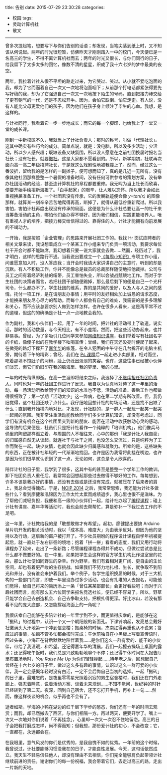 title: 告别
date: 2015-07-29 23:30:28
categories:
- 校园
tags:
- 灵动计算机社
- 散文
---

曾多次提起笔，想要写下与你们告别的话语；却发现，当笔尖落到纸上时，又不知该从何说起。两年的时光很短暂，仿佛昨天才刚刚踏入一中的校门，今天便已是一名高三的学生，不得不离计算机社而去；两年的时光又很长，与你们同行的日子，给我留下了太多太多的回忆，像数不清的星星，织成了我十六七岁的梦中最美的夜空。

<!-- more -->

两年，我拉着计社从很不平坦的路走过来，为它哭过、笑过。从小就不爱吃泡面的我，却为了它而逼着自己一次又一次地将泡面咽下；从前那个打电话都紧张得要先写好稿的我，却为了它强迫自己一次又一次地按下陌生的号码。直到把接力棒交给了更有朝气的一代，还是不忍松开手。因为，会怕它跌倒、怕它走歪。有人说，没有人能比父母更爱他们的孩子，因为他们在孩子身上倾注了毕生的心血。我想，是这样的。

与计社同行，我看着它一步一步地成长；而它的每一个脚印，也给我上了一堂又一堂的成长课。

刚到一中新校区不久，我就当上了计社负责人；那时的称号，叫做「代理社长」。这其中确实有些巧合的成分。简单点说，就是：没电脑，所以没多少活动；少活动，所以少人感兴趣；既缺设备又缺氛围，所以没人愿意在之前社团换届时报名当社长；没有社长，就要[撤社](http://tieba.baidu.com/p/2504970332)。这是大家都不愿看到的。所以，新学期初，社联再次面向高一高二年级招聘社长，于是就这么戏剧性地被我撞上了。然而，经过这么一番波折，留给我的是怎样的一副摊子，便可想而知了，真的是几近一无所有。没有像其他社团那样整整一个暑假的准备时间，没有任何可供参考的策划方案，没有举办社团活动的经验，甚至连计算机社的章程都要重修。我无暇为当上社长而欣喜，便要开始手绘招新海报了。「白手起家」的艰辛，让人难以忘怀。所以我才会如此重视换届准备工作。一个社团若没有传承，它的发展轨迹便会像 _y=tan(x)_ 的图像那样，就算某一刻辛辛苦苦地爬得再高，断掉了，就得从最低谷重新爬过。所以我害怕，害怕计社再度出现没有传承的局面。这便是为什么计社总要让高一的社干来当筹备活动的主角，哪怕他们会办得不够好。因为我们相信，实践更能培养人。唯有重视人才的培养，把接力棒交给信得过的、靠得住的人，计社才能拥有向前发展的不竭动力。

一开始，我是按照「企业管理」的思路来开展社团工作的。我找 Hr 面试应聘者的相关文章来读，我设想着成立一个某某工作小组来专门负责一项活动，我要求每位社干开会时都不能缺席，我幻想着只要一说大家就会去做……然而，经历过了，我才明白，这样的思路行不通。当我说出要成立一个[《每周小知识》](http://ld.mmyz.net/tag/computer-tips/)专项工作小组，问谁愿意加入时，没人答应我；当开会时我请大家讲讲自己的主意时，听到的却是沉默。有人不积极工作，你并不能像总是裁员的总裁那样随便地把他裁掉。公司与员工之间有着经济利益的纽带，员工害怕失业，所以会战战兢兢地工作。而对于学生社团的决策者而言，若把社团干部随便踢掉，那么最后剩下的便是自己一个光杆司令，什么都办不了。学生社团的维系，靠的是共同的爱好，以及人与人之间的感情。托付一项工作，是在请朋友办事情；用平时的友好相处加上诚恳的请求态度，才能换来朋友尽心尽力的帮助。而每个人都会有自己的难处，我需要的是多多理解和关心，而不应该总要求别人做到怎样怎样。也许在很多人看来，这是再平常不过的道理，但这的的确确是计社一点一点地教会我的。

作为副社，我和小伙伴们一起，用了一年的时间，把计社的活动带上了轨道。说实话，那时的活动数量，与今天相比，有不小差距。然而，把这些活动办起来，也并非易事。曾经，为了多吸引几位同学来参加[网络知识讲座](http://ld.mmyz.net/2013/12/network_fundamentals_lecture/)，我们举着写有社团名字的卡纸，像傻子似的在教学楼下吆喝宣传；曾经，我们在天还没亮时便爬了起来，在微亮的路灯下撑开了[嘉年华](http://ld.mmyz.net/2014/03/assemble_computers/)的帐篷，在令人犯困的中午守在几台拆开的电脑主机旁，期待着下午的精彩；曾经，我们在 [Ps 课程](http://ld.mmyz.net/2014/05/photoshop_lesson3/)后一起走进小卖部里，相对而坐，吃着那填不饱肚子的河粉，脸上仍泛出淡淡的笑容。也许，这些往事已经被小伙伴们淡忘，但它们仍旧印在我的脑海里、我的梦里、我的心里。

一年的时光稍纵即逝。在高一生涯即将结束之际，我选择了[不继续担任社团负责人](/2014/08/why-dont-i-continue-leading-cptsct/)，同时也对一年的社团工作进行了反思。我自以为认真地对待了这一年里的活动，每一场活动所教给同学们的知识的水准也不低，活动的准备、善后工作也都做得很细致了；第一学期「活动太少」这一弊病，也在第二学期有所改善。但，我仍旧觉得，这个社团还缺了点什么。我仔细地回想计社的每场活动，还是找不出缺了什么；直到我开始横向地对比，才发现，计社缺的，是一群人一起玩一起笑一起哭一起闹的氛围。我非常注重活动能教给同学们多少计算机知识，却没有考虑过，同学们有没有机会在这个社团里交到新的朋友、能否在活动中收获触动心灵的感动。这导致的后果便是，社员们只是把计社看作一个纯粹的「培训机构」，他们像兵马俑里的陶塑那样孤立着，与周围的人不相往来，心中的那份「我是计社人我自豪」的归属感自然无从谈起。就连社干与社干之间，也没怎么交流过，只是纯粹为了工作而聚在一起。缺少友情，也就会因此缺少归属感和凝聚力。所幸的是，这些缺失的东西，正在被计社年轻的一代渐渐地找回。也许是因为我常将此挂在嘴边，也许是因为他们很早就认识到了这一点，无论如何，这总是令人欣喜的。

陪伴计社的日子里，我学到了很多，这其中有的甚至是整整一个学年工作的教训。卸下社团负责人重任后，我常常会回想起那些过去做得不够好的工作。每每想到，许多本该是我办好的事情，还没有去做或是还没有完成，就被压在了后来者的肩上，我总会觉得愧疚。于是，[NOIP 2014](/2014/12/my-noip2014/) 之后，我常常思索，我还能为计社多做些什么？看到廖健和泓锦因为工作太忙太累而成绩退步，我心里也很不是滋味。为了帮他们减轻负担，我便和高一级的小伙伴们一起，给计社办起了[编程课程](http://ld.mmyz.net/2015/04/programming_lessons/)；碰上计社有讲座、嘉年华等活动时，我也会前去帮帮忙，算是弥补一下我过去工作的不足吧。

这一年里，计社教给我的是「敢想敢做才有希望」。起初，廖健提出要搞 Arduino 单片机开发的相关活动时，我以「成本高、难度大」为由表示反对。但因为他的坚持以及行动，这扇新的窗户被打开了。不少社员期盼的程序设计课程自学年初被提起后，就一直处于左右徘徊的境地；抱着「拼一拼」看看的态度，我们又用行动将课程办了起来，走出了一条新路；尽管编程课程办得并不成功，但做过尝试总是比什么都不做要好的。在一中里，如果把学生会这样的官方学生机构比作温室里的花朵，那么计社便如同野生的杂草。作为野草，我们有着相对更广阔、更自由的生长空间，却也有着更严峻的生存挑战。如果我们不努力地扎根、生长，就争取不到阳光和养分，没有谁会来护着我们。举个例子，各学生组织换届的时候，对于三大机构的一些部门而言，即使一年里没办过多少活动，也会有扎堆的人去报名，可能他们觉得，给自己将来的简历添上一条「曾任某某部部长」会更好看些吧；而对于兴趣社团而言，能有那么五六位同学来报名竞选社长，便已经不容易了。所以，野草只能学会自己去创造机会、自己去争取支持，把根扎得更深。好比冰山，若没有那看不见的庞大底部，又怎能撑起海面上的一角呢？

我很庆幸自己能够在多陪计社的一年里学到不少，而更值得庆幸的，是能够在这「搬砖」的过程中，认识一个又一个朝阳般的新面孔。下课铃响起，发亮总会戴好社徽满头大汗地第一个冲到信息楼；搬桌椅的时候，杰南扛得再重也从不说累；答应过的事情，柏麟不管多忙都会按时完成；午休前独自在小黑板上写着宣传语时，回过头来，小海正在背后默默地陪伴着我……是你们这么一群有爱的、能干的小伙伴，带给了我温暖，和希望。还记得嘉年华的清晨，我们一起擦去操场上桌面的露水；还记得吃午饭时，我们总是兴致勃勃地聊个不停；还记得午休时间在大报告厅里布置场地时，_You Raise Me Up_ 为你们轻轻弹起……待年老之后，回想起自己曾经在十六七岁的日子里，做过这么多有趣的事情，认识过这么一群可爱的小伙伴，我一定会感慨年轻时没有白活，一定不会后悔自己当初的选择。一起「搬砖」的日子里，最难忘的，是夜里零零星光照着沉寂的男生宿舍楼时，我们还在门外走廊上，强忍着睡意，说着活动方案、谈着未来规划……不知不觉间，世纪钟的时针已经转到了第二天。夜深，回到自己宿舍，还不忘打开手机，再补上一句……然而，像这样夜谈的机会，似乎再也不会有了。

逝者如斯。学海的小鸭在湖边的红千层下学步的憨态，你们还有一年的时间去观赏；而我，却已然搬去了西区，与你们相隔一方。再过两天，便要开学了。嘴上一次又一次地对你们说着「不再挂念」，心里却一次又一次忍不住地留恋。高三的日子会把我打磨成怎样，尚不得而知；但我想，那份爱计社的初心，不会改变；它，一直都在，永远都会在。

在我眼里，意气风发的你们是优秀的，是我自愧不如的优秀。一年前的这个时候，我曾说过，计社要能够习惯没我在的日子，才能良性发展。今天，这句话依然成立。我天生不轻易信任他人，却没有理由不去相信，你们完全能够肩负起带领计社继续前进的责任。谢谢你们的每一份祝福，我会带着它们，去走过高三的路，走出一片新的天地。